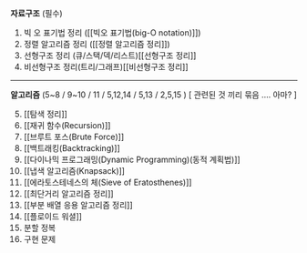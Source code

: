 **자료구조** (필수)


1. 빅 오 표기법 정리 ([[빅오 표기법(big-O notation)]]) 
2. 정렬 알고리즘 정리 ([[정렬 알고리즘 정리]]) 
3. 선형구조 정리 (큐/스택/덱/리스트)[[선형구조 정리]] 
4. 비선형구조 정리(트리/그래프)[[비선형구조 정리]] 

---
**알고리즘** (5~8 / 9~10 / 11 / 5,12,14 / 5,13 / 2,5,15 ) \[  관련된 것 끼리 묶음 .... 아마? \]


5. [[탐색 정리]] 
6. [[재귀 함수(Recursion)]] 
7. [[브루트 포스(Brute Force)]] 
8. [[백트래킹(Backtracking)]] 
9. [[다이나믹 프로그래밍(Dynamic Programming)(동적 계획법)]] 
10. [[냅색 알고리즘(Knapsack)]] 
11. [[에라토스테네스의 체(Sieve of Eratosthenes)]] 
12. [[최단거리 알고리즘 정리]] 
13. [[부분 배열 응용 알고리즘 정리]] 
14. [[플로이드 워셜]]
15. 분할 정복
16. 구현 문제



